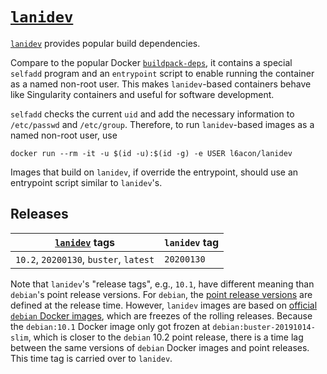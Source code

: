 # [`lanidev`][1]

[`lanidev`][1] provides popular build dependencies.

Compare to the popular Docker
[`buildpack-deps`](https://hub.docker.com/_/buildpack-deps),
it contains a special `selfadd` program and an `entrypoint` script to
enable running the container as a named non-root user.
This makes `lanidev`-based containers behave like Singularity
containers and useful for software development.

`selfadd` checks the current `uid` and add the necessary information
to `/etc/passwd` and `/etc/group`.
Therefore, to run `lanidev`-based images as a named non-root user,
use

    docker run --rm -it -u $(id -u):$(id -g) -e USER l6acon/lanidev

Images that build on `lanidev`, if override the entrypoint, should
use an entrypoint script similar to `lanidev`'s.

## Releases

[`lanidev`][1] tags | `lanidev` tag
--- | ---
`10.2`, `20200130`, `buster`, `latest` | `20200130`

Note that `lanidev`'s "release tags", e.g., `10.1`, have different
meaning than `debian`'s point release versions.
For `debian`, the
[point release versions](https://wiki.debian.org/DebianReleases/PointReleases)
are defined at the release time.
However, `lanidev` images are based on
[official `debian` Docker images](https://hub.docker.com/_/debian),
which are freezes of the rolling releases.
Because the `debian:10.1` Docker image only got frozen at
`debian:buster-20191014-slim`, which is closer to the `debian` 10.2
point release, there is a time lag between the same versions of
`debian` Docker images and point releases.
This time tag is carried over to `lanidev`.

[1]: https://hub.docker.com/repository/docker/l6acon/lanidev
